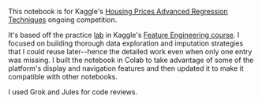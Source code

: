 This notebook is for Kaggle's [Housing Prices Advanced Regression Techniques](https://www.kaggle.com/c/house-prices-advanced-regression-techniques) ongoing competition.

It's based off the practice [lab](https://www.kaggle.com/code/ryanholbrook/feature-engineering-for-house-prices) in Kaggle's [Feature Engineering course](https://www.kaggle.com/learn/feature-engineering).
I focused on building thorough data exploration and imputation strategies that I could reuse later--hence the detailed work even when only one entry was missing.
I built the notebook in Colab to take advantage of some of the platform's display and navigation features and then updated it to make it compatible with other notebooks.

I used Grok and Jules for code reviews.
